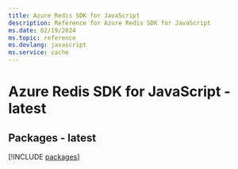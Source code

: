 ```yaml
---
title: Azure Redis SDK for JavaScript
description: Reference for Azure Redis SDK for JavaScript
ms.date: 02/19/2024
ms.topic: reference
ms.devlang: javascript
ms.service: cache
---
```

# Azure Redis SDK for JavaScript - latest
## Packages - latest
[!INCLUDE [packages](redis-index.md)]
